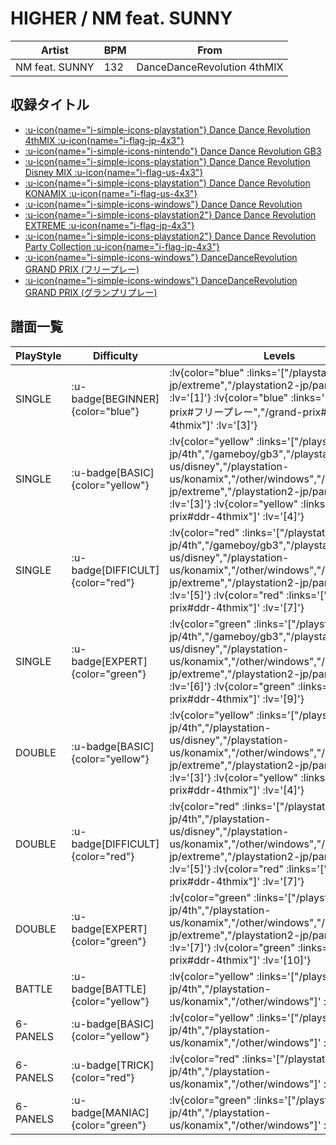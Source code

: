 # HIGHER / NM feat. SUNNY

|Artist|BPM|From|
|------|---|----|
|NM feat. SUNNY|132|DanceDanceRevolution 4thMIX|

## 収録タイトル

- [ :u-icon{name="i-simple-icons-playstation"} Dance Dance Revolution 4thMIX :u-icon{name="i-flag-jp-4x3"} ](/playstation-jp/4th)
- [ :u-icon{name="i-simple-icons-nintendo"} Dance Dance Revolution GB3](/gameboy/gb3)
- [ :u-icon{name="i-simple-icons-playstation"} Dance Dance Revolution Disney MIX :u-icon{name="i-flag-us-4x3"} ](/playstation-us/disney)
- [ :u-icon{name="i-simple-icons-playstation"} Dance Dance Revolution KONAMIX :u-icon{name="i-flag-us-4x3"} ](/playstation-us/konamix)
- [ :u-icon{name="i-simple-icons-windows"} Dance Dance Revolution](/other/windows)
- [ :u-icon{name="i-simple-icons-playstation2"} Dance Dance Revolution EXTREME :u-icon{name="i-flag-jp-4x3"} ](/playstation2-jp/extreme)
- [ :u-icon{name="i-simple-icons-playstation2"} Dance Dance Revolution Party Collection :u-icon{name="i-flag-jp-4x3"} ](/playstation2-jp/party)
- [ :u-icon{name="i-simple-icons-windows"} DanceDanceRevolution GRAND PRIX (フリープレー)](/grand-prix#フリープレー)
- [ :u-icon{name="i-simple-icons-windows"} DanceDanceRevolution GRAND PRIX (グランプリプレー)](/grand-prix#ddr-4thmix)

## 譜面一覧

|PlayStyle|Difficulty|Levels|Notes|Movie|
|---------|----------|------|-----|-----|
|SINGLE| :u-badge[BEGINNER]{color="blue"} | :lv{color="blue" :links='["/playstation2-jp/extreme","/playstation2-jp/party"]' :lv='[1]'}  :lv{color="blue" :links='["/grand-prix#フリープレー","/grand-prix#ddr-4thmix"]' :lv='[3]'} |106/0||
|SINGLE| :u-badge[BASIC]{color="yellow"} | :lv{color="yellow" :links='["/playstation-jp/4th","/gameboy/gb3","/playstation-us/disney","/playstation-us/konamix","/other/windows","/playstation2-jp/extreme","/playstation2-jp/party"]' :lv='[3]'}  :lv{color="yellow" :links='["/grand-prix#ddr-4thmix"]' :lv='[4]'} |140/0||
|SINGLE| :u-badge[DIFFICULT]{color="red"} | :lv{color="red" :links='["/playstation-jp/4th","/gameboy/gb3","/playstation-us/disney","/playstation-us/konamix","/other/windows","/playstation2-jp/extreme","/playstation2-jp/party"]' :lv='[5]'}  :lv{color="red" :links='["/grand-prix#ddr-4thmix"]' :lv='[7]'} |214/0||
|SINGLE| :u-badge[EXPERT]{color="green"} | :lv{color="green" :links='["/playstation-jp/4th","/gameboy/gb3","/playstation-us/disney","/playstation-us/konamix","/other/windows","/playstation2-jp/extreme","/playstation2-jp/party"]' :lv='[6]'}  :lv{color="green" :links='["/grand-prix#ddr-4thmix"]' :lv='[9]'} |246/0||
|DOUBLE| :u-badge[BASIC]{color="yellow"} | :lv{color="yellow" :links='["/playstation-jp/4th","/playstation-us/disney","/playstation-us/konamix","/other/windows","/playstation2-jp/extreme","/playstation2-jp/party"]' :lv='[3]'}  :lv{color="yellow" :links='["/grand-prix#ddr-4thmix"]' :lv='[4]'} |159/0||
|DOUBLE| :u-badge[DIFFICULT]{color="red"} | :lv{color="red" :links='["/playstation-jp/4th","/playstation-us/disney","/playstation-us/konamix","/other/windows","/playstation2-jp/extreme","/playstation2-jp/party"]' :lv='[5]'}  :lv{color="red" :links='["/grand-prix#ddr-4thmix"]' :lv='[7]'} |230/0||
|DOUBLE| :u-badge[EXPERT]{color="green"} | :lv{color="green" :links='["/playstation-jp/4th","/playstation-us/konamix","/other/windows","/playstation2-jp/extreme","/playstation2-jp/party"]' :lv='[7]'}  :lv{color="green" :links='["/grand-prix#ddr-4thmix"]' :lv='[10]'} |279/0||
|BATTLE| :u-badge[BATTLE]{color="yellow"} | :lv{color="yellow" :links='["/playstation-jp/4th","/playstation-us/konamix","/other/windows"]' :lv='[7]'} |||
|6-PANELS| :u-badge[BASIC]{color="yellow"} | :lv{color="yellow" :links='["/playstation-jp/4th","/playstation-us/konamix","/other/windows"]' :lv='[3]'} |141/0||
|6-PANELS| :u-badge[TRICK]{color="red"} | :lv{color="red" :links='["/playstation-jp/4th","/playstation-us/konamix","/other/windows"]' :lv='[5]'} |214/0||
|6-PANELS| :u-badge[MANIAC]{color="green"} | :lv{color="green" :links='["/playstation-jp/4th","/playstation-us/konamix","/other/windows"]' :lv='[7]'} |246/0||
